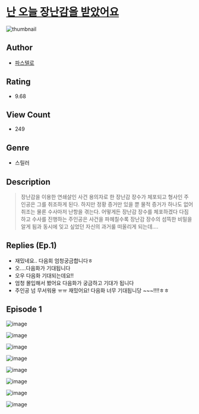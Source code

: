 # [난 오늘 장난감을 받았어요](https://comic.naver.com/challenge/list?titleId=811317)
![thumbnail](https://image-comic.pstatic.net/user_contents_data/challenge_comic/2023/05/25/367280/upload_3630235784033089123_480x623.jpeg)

## Author
- [파스텔로](https://comic.naver.com/artistTitle?id=367280)

## Rating
- 9.68

## View Count
- 249

## Genre
- 스릴러

## Description
> 장난감을 이용한 연쇄살인 사건 용의자로 한 장난감 장수가 체포되고 형사인 주인공은 그를 취조하게 된다. 하지만 정황 증거만 있을 뿐 물적 증거가 하나도 없어 취조는 물론 수사마저 난항을 겪는다. 어떻게든 장난감 장수를 체포하겠다 다짐하고 수사를 진행하는 주인공은 사건을 파헤칠수록 장난감 장수의 섬뜩한 비밀을 알게 됨과 동시에 잊고 싶었던 자신의 과거룰 떠올리게 되는데....

## Replies (Ep.1)
- 재밌네요.. 다음회 엄청궁금합니다ㅎ
- 오….다음화가 기대됩니다
- 오우 다음화 기대되는데요!!
- 엄청 몰입해서 봤어요 다음화가 궁금하고 기대가 됩니다
- 주인공 넘 무서워용 ㅠㅠ 재밌어요! 다음화 너무 기대됩니당 ~~~!!!!ㅎㅎ

## Episode 1
![image](https://image-comic.pstatic.net/user_contents_data/challenge_comic/2023/05/25/367280/upload_7291666666297516851.jpeg)

![image](https://image-comic.pstatic.net/user_contents_data/challenge_comic/2023/05/25/367280/upload_7004557784089978164.jpeg)

![image](https://image-comic.pstatic.net/user_contents_data/challenge_comic/2023/05/25/367280/upload_3617065833758667057.jpeg)

![image](https://image-comic.pstatic.net/user_contents_data/challenge_comic/2023/05/25/367280/upload_3835154163431990627.jpeg)

![image](https://image-comic.pstatic.net/user_contents_data/challenge_comic/2023/05/25/367280/upload_3978988761330835768.jpeg)

![image](https://image-comic.pstatic.net/user_contents_data/challenge_comic/2023/05/25/367280/upload_7220227010611994981.jpeg)

![image](https://image-comic.pstatic.net/user_contents_data/challenge_comic/2023/05/25/367280/upload_3487252178844006245.jpeg)

![image](https://image-comic.pstatic.net/user_contents_data/challenge_comic/2023/05/25/367280/upload_3847872008322037048.jpeg)
